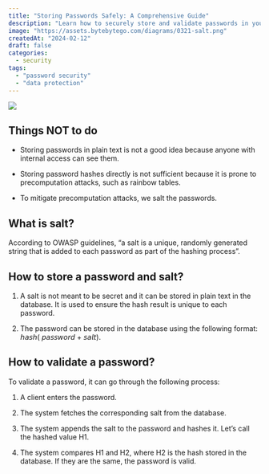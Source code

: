 ```yaml
---
title: "Storing Passwords Safely: A Comprehensive Guide"
description: "Learn how to securely store and validate passwords in your database."
image: "https://assets.bytebytego.com/diagrams/0321-salt.png"
createdAt: "2024-02-12"
draft: false
categories:
  - security
tags:
  - "password security"
  - "data protection"
---
```


![](https://assets.bytebytego.com/diagrams/0321-salt.png)

## Things NOT to do

*   Storing passwords in plain text is not a good idea because anyone with internal access can see them.

*   Storing password hashes directly is not sufficient because it is prone to precomputation attacks, such as rainbow tables.

*   To mitigate precomputation attacks, we salt the passwords.

## What is salt?

According to OWASP guidelines, “a salt is a unique, randomly generated string that is added to each password as part of the hashing process”.

## How to store a password and salt?

1.  A salt is not meant to be secret and it can be stored in plain text in the database. It is used to ensure the hash result is unique to each password.

2.  The password can be stored in the database using the following format: 𝘩𝘢𝘴𝘩( 𝘱𝘢𝘴𝘴𝘸𝘰𝘳𝘥 + 𝘴𝘢𝘭𝘵).

## How to validate a password?

To validate a password, it can go through the following process:

1.  A client enters the password.

2.  The system fetches the corresponding salt from the database.

3.  The system appends the salt to the password and hashes it. Let’s call the hashed value H1.

4.  The system compares H1 and H2, where H2 is the hash stored in the database. If they are the same, the password is valid.
